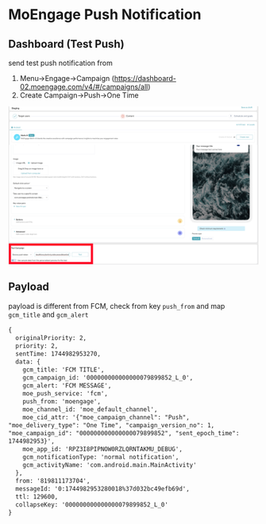 # MoEngage Push Notification


## Dashboard (Test Push)

send test push notification from

1. Menu->Engage->Campaign (https://dashboard-02.moengage.com/v4/#/campaigns/all)
2. Create Campaign->Push->One Time

![moengage-test-push.jpg](!/moengage-test-push.jpg)

## Payload

payload is different from FCM, check from key `push_from` and map `gcm_title` and `gcm_alert`
```
{
  originalPriority: 2,
  priority: 2,
  sentTime: 1744982953270,
  data: {
    gcm_title: 'FCM TITLE',
    gcm_campaign_id: '000000000000000079899852_L_0',
    gcm_alert: 'FCM MESSAGE',
    moe_push_service: 'fcm',
    push_from: 'moengage',
    moe_channel_id: 'moe_default_channel',
    moe_cid_attr: '{"moe_campaign_channel": "Push", "moe_delivery_type": "One Time", "campaign_version_no": 1, "moe_campaign_id": "000000000000000079899852", "sent_epoch_time": 1744982953}',
    moe_app_id: 'RPZ3I8PIPNOW0RZLQRNTAKMU_DEBUG',
    gcm_notificationType: 'normal notification',
    gcm_activityName: 'com.android.main.MainActivity'
  },
  from: '819811173704',
  messageId: '0:1744982953280018%37d032bc49efb69d',
  ttl: 129600,
  collapseKey: '000000000000000079899852_L_0'
}
```


